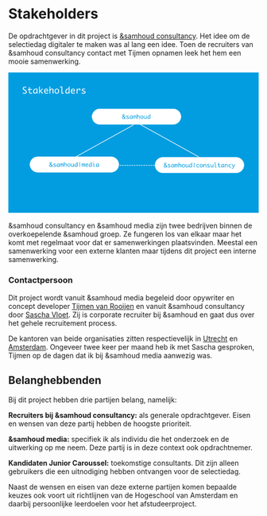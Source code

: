 # Stakeholders

De opdrachtgever in dit project is [&samhoud consultancy](http://consultancy.samhoud.com/en/home). Het idee om de selectiedag digitaler te maken was al lang een idee. Toen de recruiters van &samhoud consultancy contact met Tijmen opnamen leek het hem een mooie samenwerking. 

![Stakeholder diagram](/resources/stakeholders.jpg)

&samhoud consultancy en &samhoud media zijn twee bedrijven binnen de overkoepelende &samhoud groep. Ze fungeren los van elkaar maar het komt met regelmaat voor dat er samenwerkingen plaatsvinden. Meestal een samenwerking voor een externe klanten maar tijdens dit project een interne samenwerking.

### Contactpersoon
Dit project wordt vanuit &samhoud media begeleid door opywriter en concept developer [Tijmen van Rooijen](https://www.linkedin.com/in/tijmen-van-rooijen-923b4561/) en vanuit &samhoud consultancy door [Sascha Vloet](https://www.linkedin.com/in/saschavloet/). Zij is corporate recruiter bij &samhoud en gaat dus over het gehele recruitement process.

De kantoren van beide organisaties zitten respectievelijk in [Utrecht](http://consultancy.samhoud.com/en/contact) en [Amsterdam](https://samhoudmedia.com/contact). Ongeveer twee keer per maand heb ik met Sascha gesproken, Tijmen op de dagen dat ik bij &samhoud media aanwezig was.

## Belanghebbenden
Bij dit project hebben drie partijen belang, namelijk: 

**Recruiters bij &samhoud consultancy:** als generale opdrachtgever. Eisen en wensen van deze partij hebben de hoogste prioriteit.

**&samhoud media:** specifiek ik als individu die het onderzoek en de uitwerking op me neem. Deze partij is in deze context ook opdrachtnemer.

**Kandidaten Junior Caroussel:** toekomstige consultants. Dit zijn alleen gebruikers die een uitnodiging hebben ontvangen voor de selectiedag.

Naast de wensen en eisen van deze externe partijen komen bepaalde keuzes ook voort uit richtlijnen van de Hogeschool van Amsterdam en daarbij persoonlijke leerdoelen voor het afstudeerproject.